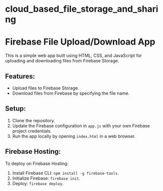 # cloud_based_file_storage_and_sharing
# Firebase File Upload/Download App

This is a simple web app built using HTML, CSS, and JavaScript for uploading and downloading files from Firebase Storage.

## Features:
- Upload files to Firebase Storage.
- Download files from Firebase by specifying the file name.

## Setup:
1. Clone the repository.
2. Update the Firebase configuration in `app.js` with your own Firebase project credentials.
3. Run the app locally by opening `index.html` in a web browser.

## Firebase Hosting:
To deploy on Firebase Hosting:
1. Install Firebase CLI: `npm install -g firebase-tools`.
2. Initialize Firebase: `firebase init`.
3. Deploy: `firebase deploy`.


